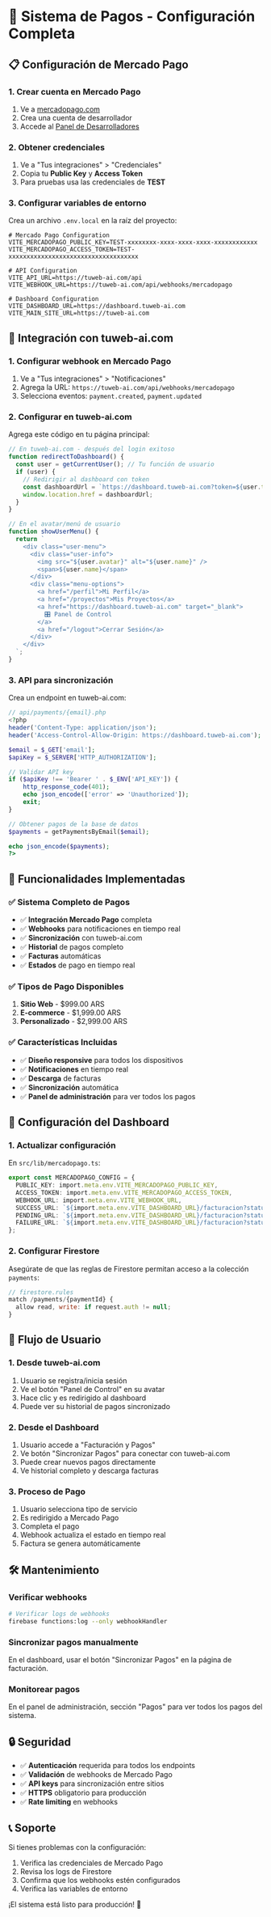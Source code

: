 # 🏦 Sistema de Pagos - Configuración Completa

## 📋 **Configuración de Mercado Pago**

### **1. Crear cuenta en Mercado Pago**
1. Ve a [mercadopago.com](https://mercadopago.com)
2. Crea una cuenta de desarrollador
3. Accede al [Panel de Desarrolladores](https://www.mercadopago.com.ar/developers)

### **2. Obtener credenciales**
1. Ve a "Tus integraciones" > "Credenciales"
2. Copia tu **Public Key** y **Access Token**
3. Para pruebas usa las credenciales de **TEST**

### **3. Configurar variables de entorno**
Crea un archivo `.env.local` en la raíz del proyecto:

```env
# Mercado Pago Configuration
VITE_MERCADOPAGO_PUBLIC_KEY=TEST-xxxxxxxx-xxxx-xxxx-xxxx-xxxxxxxxxxxx
VITE_MERCADOPAGO_ACCESS_TOKEN=TEST-xxxxxxxxxxxxxxxxxxxxxxxxxxxxxxxxxxxx

# API Configuration
VITE_API_URL=https://tuweb-ai.com/api
VITE_WEBHOOK_URL=https://tuweb-ai.com/api/webhooks/mercadopago

# Dashboard Configuration
VITE_DASHBOARD_URL=https://dashboard.tuweb-ai.com
VITE_MAIN_SITE_URL=https://tuweb-ai.com
```

## 🔗 **Integración con tuweb-ai.com**

### **1. Configurar webhook en Mercado Pago**
1. Ve a "Tus integraciones" > "Notificaciones"
2. Agrega la URL: `https://tuweb-ai.com/api/webhooks/mercadopago`
3. Selecciona eventos: `payment.created`, `payment.updated`

### **2. Configurar en tuweb-ai.com**
Agrega este código en tu página principal:

```javascript
// En tuweb-ai.com - después del login exitoso
function redirectToDashboard() {
  const user = getCurrentUser(); // Tu función de usuario
  if (user) {
    // Redirigir al dashboard con token
    const dashboardUrl = `https://dashboard.tuweb-ai.com?token=${user.token}`;
    window.location.href = dashboardUrl;
  }
}

// En el avatar/menú de usuario
function showUserMenu() {
  return `
    <div class="user-menu">
      <div class="user-info">
        <img src="${user.avatar}" alt="${user.name}" />
        <span>${user.name}</span>
      </div>
      <div class="menu-options">
        <a href="/perfil">Mi Perfil</a>
        <a href="/proyectos">Mis Proyectos</a>
        <a href="https://dashboard.tuweb-ai.com" target="_blank">
          🎛️ Panel de Control
        </a>
        <a href="/logout">Cerrar Sesión</a>
      </div>
    </div>
  `;
}
```

### **3. API para sincronización**
Crea un endpoint en tuweb-ai.com:

```php
// api/payments/{email}.php
<?php
header('Content-Type: application/json');
header('Access-Control-Allow-Origin: https://dashboard.tuweb-ai.com');

$email = $_GET['email'];
$apiKey = $_SERVER['HTTP_AUTHORIZATION'];

// Validar API key
if ($apiKey !== 'Bearer ' . $_ENV['API_KEY']) {
    http_response_code(401);
    echo json_encode(['error' => 'Unauthorized']);
    exit;
}

// Obtener pagos de la base de datos
$payments = getPaymentsByEmail($email);

echo json_encode($payments);
?>
```

## 🚀 **Funcionalidades Implementadas**

### **✅ Sistema Completo de Pagos**
- ✅ **Integración Mercado Pago** completa
- ✅ **Webhooks** para notificaciones en tiempo real
- ✅ **Sincronización** con tuweb-ai.com
- ✅ **Historial** de pagos completo
- ✅ **Facturas** automáticas
- ✅ **Estados** de pago en tiempo real

### **✅ Tipos de Pago Disponibles**
1. **Sitio Web** - $999.00 ARS
2. **E-commerce** - $1,999.00 ARS  
3. **Personalizado** - $2,999.00 ARS

### **✅ Características Incluidas**
- ✅ **Diseño responsive** para todos los dispositivos
- ✅ **Notificaciones** en tiempo real
- ✅ **Descarga** de facturas
- ✅ **Sincronización** automática
- ✅ **Panel de administración** para ver todos los pagos

## 🔧 **Configuración del Dashboard**

### **1. Actualizar configuración**
En `src/lib/mercadopago.ts`:

```typescript
export const MERCADOPAGO_CONFIG = {
  PUBLIC_KEY: import.meta.env.VITE_MERCADOPAGO_PUBLIC_KEY,
  ACCESS_TOKEN: import.meta.env.VITE_MERCADOPAGO_ACCESS_TOKEN,
  WEBHOOK_URL: import.meta.env.VITE_WEBHOOK_URL,
  SUCCESS_URL: `${import.meta.env.VITE_DASHBOARD_URL}/facturacion?status=success`,
  PENDING_URL: `${import.meta.env.VITE_DASHBOARD_URL}/facturacion?status=pending`,
  FAILURE_URL: `${import.meta.env.VITE_DASHBOARD_URL}/facturacion?status=failure`,
};
```

### **2. Configurar Firestore**
Asegúrate de que las reglas de Firestore permitan acceso a la colección `payments`:

```javascript
// firestore.rules
match /payments/{paymentId} {
  allow read, write: if request.auth != null;
}
```

## 📱 **Flujo de Usuario**

### **1. Desde tuweb-ai.com**
1. Usuario se registra/inicia sesión
2. Ve el botón "Panel de Control" en su avatar
3. Hace clic y es redirigido al dashboard
4. Puede ver su historial de pagos sincronizado

### **2. Desde el Dashboard**
1. Usuario accede a "Facturación y Pagos"
2. Ve botón "Sincronizar Pagos" para conectar con tuweb-ai.com
3. Puede crear nuevos pagos directamente
4. Ve historial completo y descarga facturas

### **3. Proceso de Pago**
1. Usuario selecciona tipo de servicio
2. Es redirigido a Mercado Pago
3. Completa el pago
4. Webhook actualiza el estado en tiempo real
5. Factura se genera automáticamente

## 🛠️ **Mantenimiento**

### **Verificar webhooks**
```bash
# Verificar logs de webhooks
firebase functions:log --only webhookHandler
```

### **Sincronizar pagos manualmente**
En el dashboard, usar el botón "Sincronizar Pagos" en la página de facturación.

### **Monitorear pagos**
En el panel de administración, sección "Pagos" para ver todos los pagos del sistema.

## 🔒 **Seguridad**

- ✅ **Autenticación** requerida para todos los endpoints
- ✅ **Validación** de webhooks de Mercado Pago
- ✅ **API keys** para sincronización entre sitios
- ✅ **HTTPS** obligatorio para producción
- ✅ **Rate limiting** en webhooks

## 📞 **Soporte**

Si tienes problemas con la configuración:

1. Verifica las credenciales de Mercado Pago
2. Revisa los logs de Firestore
3. Confirma que los webhooks estén configurados
4. Verifica las variables de entorno

¡El sistema está listo para producción! 🎉 